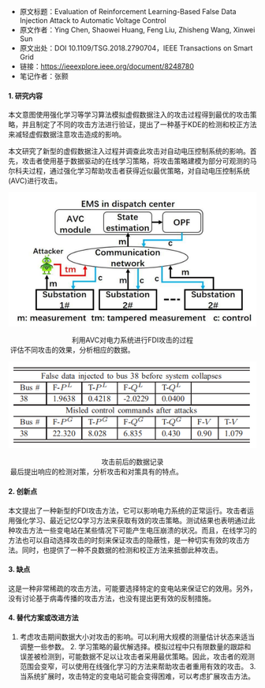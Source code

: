 - 原文标题：Evaluation of Reinforcement Learning-Based False Data Injection Attack to Automatic Voltage Control
- 原文作者：Ying Chen, Shaowei Huang, Feng Liu, Zhisheng Wang, Xinwei Sun
- 原文出处：DOI 10.1109/TSG.2018.2790704，IEEE Transactions on Smart Grid
- 链接：https://ieeexplore.ieee.org/document/8248780
- 笔记作者：张颢

#### 1. 研究内容

​	本文意图使用强化学习等学习算法模拟虚假数据注入的攻击过程得到最优的攻击策略，并且制定了不同的攻击方法进行验证，提出了一种基于KDE的检测和校正方法来减轻虚假数据注意攻击造成的影响。

​	本文研究了新型的虚假数据注入过程并调查此攻击对自动电压控制系统的影响。首先，攻击者使用基于数据驱动的在线学习策略，将攻击策略建模为部分可观测的马尔科夫过程，通过强化学习帮助攻击者获得近似最优策略，对自动电压控制系统(AVC)进行攻击。

![1586148228147](./1.png)

<center>利用AVC对电力系统进行FDI攻击的过程</center>
​	评估不同攻击的效果，分析相应的数据。

![1586148683790](./2.png)

<center>攻击前后的数据记录</center>
​	最后提出响应的检测对策，分析攻击和对策具有的特点。

#### 2. 创新点

​	本文提出了一种新型的FDI攻击方法，它可以影响电力系统的正常运行。攻击者运用强化学习、最近记忆Q学习方法来获取有效的攻击策略。测试结果也表明通过此种攻击方法一些变电站在某些情况下可能产生电压崩溃的状况。而且，在线学习的方法也可以自动选择攻击的时刻来保证攻击的隐蔽性，是一种切实有效的攻击方法。同时，也提供了一种不良数据的检测和校正方法来抵御此种攻击。

#### 3. 缺点

​	这是一种非常稀疏的攻击方法，可能要选择特定的变电站来保证它的效用。另外，没有讨论基于病毒传播的攻击方法，也没有提出更有效的反制措施。

#### 4. 替代方案或改进方法

1. 考虑攻击期间数据大小对攻击的影响。可以利用大规模的测量估计状态来适当调整一些参数。
 	2. 学习策略的最优解选择。模拟过程中只有限数量的跟踪和误差被检测到，可能数据不足以让攻击者采用最优策略。因此，攻击者的观测范围会变窄，可以使用在线强化学习的方法来帮助攻击者重用有效的攻击。
 	3. 当系统扩展时，攻击特定的变电站可能会变得困难，可以考虑扩展攻击方法。